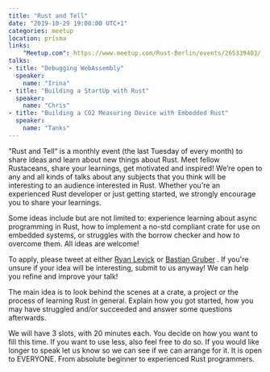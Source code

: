 ```yaml
---
title: "Rust and Tell"
date: "2019-10-29 19:00:00 UTC+1"
categories: meetup
location: prisma
links:
    "Meetup.com": https://www.meetup.com/Rust-Berlin/events/265339403/
talks:
- title: "Debugging WebAssembly"
  speaker:
    name: "Irina"
- title: "Building a StartUp with Rust"
  speaker:
    name: "Chris"
- title: "Building a CO2 Measuring Device with Embedded Rust"
  speaker:
    name: "Tanks"
---
```


"Rust and Tell“ is a monthly event (the last Tuesday of every month) to share ideas and learn about new things about Rust. Meet fellow Rustaceans, share your learnings, get motivated and inspired! We’re open to any and all kinds of talks about any subjects that you think will be interesting to an audience interested in Rust. Whether you're an experienced Rust developer or just getting started, we strongly encourage you to share your learnings.

Some ideas include but are not limited to: experience learning about async programming in Rust, how to implement a no-std compliant crate for use on embedded systems, or struggles with the borrow checker and how to overcome them. All ideas are welcome!

To apply, please tweet at either [Ryan Levick](https://twitter.com/ryan_levick) or [Bastian Gruber](https://twitter.com/byteadventures) . If you're unsure if your idea will be interesting, submit to us anyway! We can help you refine and improve your talk!

The main idea is to look behind the scenes at a crate, a project or the process of learning Rust in general. Explain how you got started, how you may have struggled and/or succeeded and answer some questions afterwards.

We will have 3 slots, with 20 minutes each. You decide on how you want to fill this time. If you want to use less, also feel free to do so. If you would like longer to speak let us know so we can see if we can arrange for it. It is open to EVERYONE. From absolute beginner to experienced Rust programmers.
